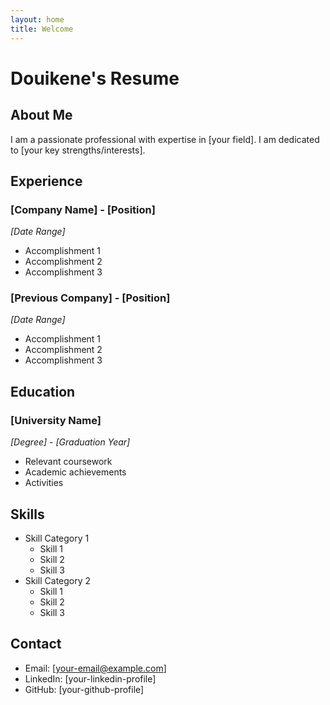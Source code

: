 ```yaml
---
layout: home
title: Welcome
---
```


# Douikene's Resume

## About Me
I am a passionate professional with expertise in [your field]. I am dedicated to [your key strengths/interests].

## Experience

### [Company Name] - [Position]
*[Date Range]*
- Accomplishment 1
- Accomplishment 2
- Accomplishment 3

### [Previous Company] - [Position]
*[Date Range]*
- Accomplishment 1
- Accomplishment 2
- Accomplishment 3

## Education

### [University Name]
*[Degree] - [Graduation Year]*
- Relevant coursework
- Academic achievements
- Activities

## Skills

- Skill Category 1
  - Skill 1
  - Skill 2
  - Skill 3
- Skill Category 2
  - Skill 1
  - Skill 2
  - Skill 3

## Contact

- Email: [your-email@example.com]
- LinkedIn: [your-linkedin-profile]
- GitHub: [your-github-profile] 